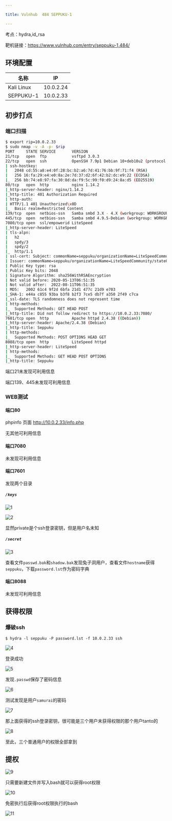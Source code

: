 ```yaml
---

title: Vulnhub	484 SEPPUKU-1

---
```

考点：hydra,id_rsa

靶机链接：<https://www.vulnhub.com/entry/seppuku-1,484/>

## 环境配置

| 名称       | IP        |
| ---------- | --------- |
| Kali Linux | 10.0.2.24 |
| SEPPUKU-1  | 10.0.2.33 |

## 初步打点

### 端口扫描

```bash
$ export rip=10.0.2.33
$ sudo nmap -v -A -p- $rip
PORT     STATE SERVICE       VERSION
21/tcp   open  ftp           vsftpd 3.0.3
22/tcp   open  ssh           OpenSSH 7.9p1 Debian 10+deb10u2 (protocol 2.0)
| ssh-hostkey: 
|   2048 cd:55:a8:e4:0f:28:bc:b2:a6:7d:41:76:bb:9f:71:f4 (RSA)
|   256 16:fa:29:e4:e0:8a:2e:7d:37:d2:6f:42:b2:dc:e9:22 (ECDSA)
|_  256 bb:74:e8:97:fa:30:8d:da:f9:5c:99:f0:d9:24:8a:d5 (ED25519)
80/tcp   open  http          nginx 1.14.2
|_http-server-header: nginx/1.14.2
|_http-title: 401 Authorization Required
| http-auth: 
| HTTP/1.1 401 Unauthorized\x0D
|_  Basic realm=Restricted Content
139/tcp  open  netbios-ssn   Samba smbd 3.X - 4.X (workgroup: WORKGROUP)
445/tcp  open  netbios-ssn   Samba smbd 4.9.5-Debian (workgroup: WORKGROUP)
7080/tcp open  ssl/empowerid LiteSpeed
|_http-server-header: LiteSpeed
| tls-alpn: 
|   h2
|   spdy/3
|   spdy/2
|_  http/1.1
| ssl-cert: Subject: commonName=seppuku/organizationName=LiteSpeedCommunity/stateOrProvinceName=NJ/countryName=US
| Issuer: commonName=seppuku/organizationName=LiteSpeedCommunity/stateOrProvinceName=NJ/countryName=US
| Public Key type: rsa
| Public Key bits: 2048
| Signature Algorithm: sha256WithRSAEncryption
| Not valid before: 2020-05-13T06:51:35
| Not valid after:  2022-08-11T06:51:35
| MD5:   2002 61c4 9f2d 6bfa 21d1 477c 21d9 e703
|_SHA-1: e44a c855 93ba b3f8 b2f3 7ce5 db7f a350 2f49 c7ca
|_ssl-date: TLS randomness does not represent time
| http-methods: 
|_  Supported Methods: GET HEAD POST
|_http-title: Did not follow redirect to https://10.0.2.33:7080/
7601/tcp open  http          Apache httpd 2.4.38 ((Debian))
|_http-server-header: Apache/2.4.38 (Debian)
|_http-title: Seppuku
| http-methods: 
|_  Supported Methods: POST OPTIONS HEAD GET
8088/tcp open  http          LiteSpeed httpd
|_http-server-header: LiteSpeed
| http-methods: 
|_  Supported Methods: GET HEAD POST OPTIONS
|_http-title: Seppuku
```

端口21未发现可利用信息

端口139、445未发现可利用信息

### WEB测试

#### 端口80

phpinfo 页面 <http://10.0.2.33/info.php>

无其他可利用信息

#### 端口7080

未发现可利用信息

#### 端口7601

发现两个目录

##### `/keys` 

![1](https://static.iihack.com/vulnhub/484/1.jpg)

![2](https://static.iihack.com/vulnhub/484/2.jpg)

显然private是个ssh登录密钥，但是用户名未知

#####  `/secret`

![3](https://static.iihack.com/vulnhub/484/3.jpg)

查看文件`passwd.bak`和`shadow.bak`发现兔子洞用户，查看文件`hostname`获得`seppuku`，下载`password.lst`作为密码字典

#### 端口8088

未发现可利用信息

## 获得权限

### 爆破ssh

```
$ hydra -l seppuku -P password.lst -f 10.0.2.33 ssh 
```

![4](https://static.iihack.com/vulnhub/484/4.jpg)

登录成功

![5](https://static.iihack.com/vulnhub/484/5.jpg)

发现`.passwd`保存了密码信息

![6](https://static.iihack.com/vulnhub/484/6.jpg)

测试发现是用户`samurai`的密码

![7](https://static.iihack.com/vulnhub/484/7.jpg)

那上面获得的ssh登录密钥，很可能是三个用户未获得权限的那个用户tanto的

![8](https://static.iihack.com/vulnhub/484/8.jpg)

至此，三个普通用户的权限全部拿到

## 提权

![9](https://static.iihack.com/vulnhub/484/9.jpg)

只需要新建文件并写入bash就可以获得root权限

![10](https://static.iihack.com/vulnhub/484/10.jpg)

免密执行后获得root权限执行的bash

![11](https://static.iihack.com/vulnhub/484/11.jpg)
